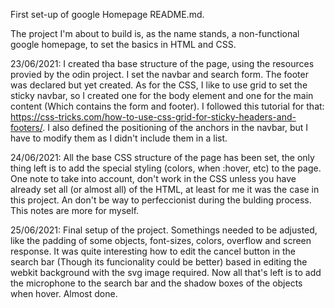 First set-up of google Homepage README.md.
 
The project I'm about to build is, as the name stands, a non-functional google homepage, to set the basics in HTML and CSS.

23/06/2021: I created tha base structure of the page, using the resources provied by the odin project. I set the navbar and search form. The footer was declared but yet created. As for the CSS, I like to use grid to set the sticky navbar, so I created one for the body element and one for the main content (Which contains the form and footer). I followed this tutorial for that: https://css-tricks.com/how-to-use-css-grid-for-sticky-headers-and-footers/. I also defined the positioning of the anchors in the navbar, but I have to modify them as I didn't include them in a list. 

24/06/2021: All the base CSS structure of the page has been set, the only thing left is to add the special styling (colors, when :hover, etc) to the page. One note to take into account, don't work in the CSS unless you have already set all (or almost all) of the HTML, at least for me it was the case in this project. An don't be way to perfeccionist during the bulding process. This notes are more for myself. 

25/06/2021: Final setup of the project. Somethings needed to be adjusted, like the padding of some objects, font-sizes, colors, overflow and screen response. It was quite interesting how to edit the cancel button in the search bar (Though its funcionality could be better) based in editing the webkit background with the svg image required. Now all that's left is to add the microphone to the search bar and the shadow boxes of the objects when hover. Almost done.



